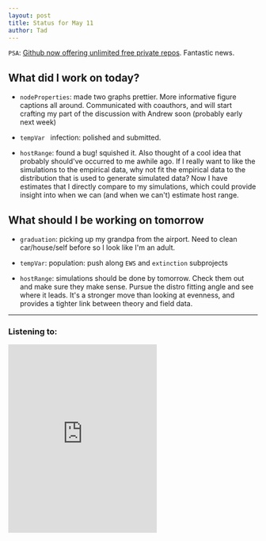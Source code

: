 ```yaml
---
layout: post
title: Status for May 11
author: Tad
---
```



`PSA`: [Github now offering unlimited free private repos](https://github.com/blog/2164-introducing-unlimited-private-repositories?utm_source=announcement&utm_medium=email&utm_campaign=ww-otherorg-20160511). Fantastic news.

## What did I work on today?

* `nodeProperties`: made two graphs prettier. More informative figure captions all around. Communicated with coauthors, and will start crafting my part of the discussion with Andrew soon (probably early next week)

* `tempVar ` infection: polished and submitted.

* `hostRange`: found a bug! squished it. Also thought of a cool idea that probably should've occurred to me awhile ago. If I really want to like the simulations to the empirical data, why not fit the empirical data to the distribution that is used to generate simulated data? Now I have estimates that I directly compare to my simulations, which could provide insight into when we can (and when we can't) estimate host range.


## What should I be working on tomorrow

* `graduation`: picking up my grandpa from the airport. Need to clean car/house/self before so I look like I'm an adult.

* `tempVar`: population: push along `EWS` and `extinction` subprojects

* `hostRange`: simulations should be done by tomorrow. Check them out and make sure they make sense. Pursue the distro fitting angle and see where it leads. It's a stronger move than looking at evenness, and provides a tighter link between theory and field data.




---

### Listening to:
<iframe src="https://embed.spotify.com/?uri=spotify%3Atrack%3A3Nf4eKWC6THTyFnhHeBUyY" width="300" height="380" frameborder="0" allowtransparency="true"></iframe>
 <i class='fa fa-code' style='color:pink'></i>
